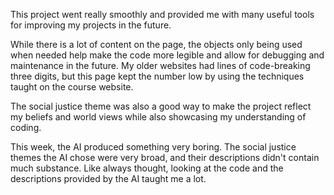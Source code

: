 This project went really smoothly and provided me with many useful tools for improving my projects in the future. 

While there is a lot of content on the page, the objects only being used when needed help make the code more legible and allow for debugging and maintenance in the future. My older websites had lines of code-breaking three digits, but this page kept the number low by using the techniques taught on the course website. 

The social justice theme was also a good way to make the project reflect my beliefs and world views while also showcasing my understanding of coding. 

This week, the AI produced something very boring. The social justice themes the AI chose were very broad, and their descriptions didn't contain much substance. Like always thought, looking at the code and the descriptions provided by the AI taught me a lot. 